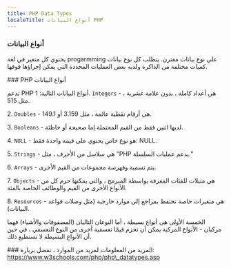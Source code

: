 ---
title: PHP Data Types
localeTitle: أنواع البيانات PHP
---### أنواع البيانات

يحتوي كل متغير في لغة progarmming على نوع بيانات مقترن. يتطلب كل نوع بيانات كميات مختلفة من الذاكرة ولديه بعض العمليات المحددة التي يمكن إجراؤها فوقها.

\### PHP أنواع البيانات

تدعم PHP أنواع البيانات التالية: 1. `Integers` - هي أعداد كاملة ، بدون علامة عشرية ، مثل 515.

2\. `Doubles` - هي أرقام نقطية عائمة ، مثل 3.159 أو 149.1.

3\. `Booleans` - لديها اثنين فقط من القيم المحتملة إما صحيحة أو خاطئة.

4\. `NULL` - هو نوع خاص يحتوي على قيمة واحدة فقط: NULL.

5\. `Strings` - هي سلاسل من الأحرف ، مثل "PHP يدعم عمليات السلسلة."

6\. `Arrays` - يتم تسمية وفهرسة مجموعات من القيم الأخرى.

7\. `Objects` - هي مثيلات للفئات المعرفة بواسطة المبرمج ، والتي يمكنها حزم كل من الأنواع الأخرى من القيم والوظائف الخاصة بالفئة.

8\. `Resources` - هي متغيرات خاصة تحتفظ بمراجع إلى موارد خارجية (مثل وصلات قواعد البيانات).

الخمسة الأولى هي أنواع بسيطة ، أما النوعان التاليان (المصفوفات والأشياء) فهما مركبان - الأنواع المركبة يمكن أن تحزم قيمًا تعسفية أخرى من النوع التعسفي ، في حين أن الأنواع البسيطة لا تستطيع ذلك.

\### المزيد من المعلومات لمزيد من الموارد ، تفضل بزيارة: https://www.w3schools.com/php/php\_datatypes.asp
